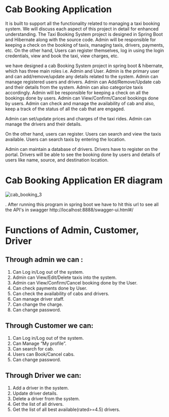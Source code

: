 # Cab Booking Application
It is built to support all the functionality related to managing a taxi booking system. 
We will discuss each aspect of this project in detail for enhanced understanding.
The Taxi Booking System project is designed in Spring Boot and Hibernate along with the source code.
Admin will be responsible for keeping a check on the booking of taxis, managing taxis, drivers,
payments, etc. On the other hand, Users can register themselves, log in using the login credentials,
view and book the taxi, view charges, etc.

we  have designed a cab Booking System project in spring boot & hibernate, which has three main roles i.e. Admin and User. Admin is the primary user and can add/remove/update any details related to the system. Admin can manage registered users and drivers. Admin can Add/Remove/Update cab and their details from the system. Admin can also categorize taxis accordingly. Admin will be responsible for keeping a check on all the bookings done by users. Admin can View/Confirm/Cancel bookings done by users. Admin can check and manage the availability of cab and also, keep a track of the status of all the cab that are engaged.

Admin can set/update prices and charges of the taxi rides. Admin can manage the drivers and their details.

On the other hand, users can register. Users can search and view the taxis available. Users can search taxis by entering the location.

Admin can maintain a database of drivers. Drivers have to register on the portal. Drivers will be able to see the booking done by users and details of users like name, source, and destination location.

# Cab Booking Application ER diagram
![cab_booking_3](https://user-images.githubusercontent.com/68966858/185020617-92914a9c-b5e2-4b3b-aa36-dc6a26454cba.jpeg)

. After running this program in spring boot we have to hit this url to see all the API's in swagger http://localhost:8888/swagger-ui.html#/
# Functions of Admin, Customer, Driver
## Through admin we can : 
1. Can Log in/Log out of the system.<br>
2. Admin can View/Edit/Delete taxis into the system.<br>
3. Admin can View/Confirm/Cancel booking done by the User.<br>
4. Can check payments done by User.<br>
5. Can check the availability of cabs and drivers.<br>
6. Can manage driver staff.<br>
7. Can change the charge.<br>
8. Can change password.<br>

## Through Customer we can:
1. Can Log in/Log out of the system.
2. Can Manage “My profile”.<br>
3. Can search for cab.<br>
4. Users can Book/Cancel cabs.<br>
5. Can change password.<br>

## Through Driver we can:
1. Add a driver in the system.
2. Update driver details.
3. Delete a driver from the system.
4. Get the list of all drivers.
5. Get the list of all best available(rated>=4.5) drivers.
